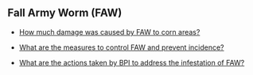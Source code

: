 ## Fall Army Worm (FAW)


 - [How much damage was caused by FAW to corn areas?](/fall-army-worm-faw/how-much-damage-was-caused-by-faw-to-corn-areas)
    
 - [What are the measures to control FAW and prevent incidence?](/fall-army-worm-faw/what-are-the-measures-to-control-faw-and-prevent-incidence)
    
 - [What are the actions taken by BPI to address the infestation of FAW?](/fall-army-worm-faw/what-are-the-actions-taken-by-bpi-to-address-the-infestation-of-faw)
    
